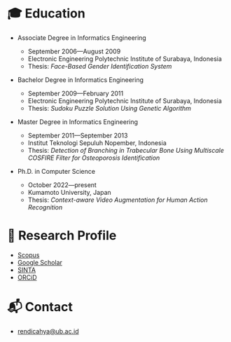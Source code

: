 # 🎓 Education

- Associate Degree in Informatics Engineering
  - September 2006—August 2009
  - Electronic Engineering Polytechnic Institute of Surabaya, Indonesia
  - Thesis: _Face-Based Gender Identification System_

- Bachelor Degree in Informatics Engineering
  - September 2009—February 2011
  - Electronic Engineering Polytechnic Institute of Surabaya, Indonesia
  - Thesis: _Sudoku Puzzle Solution Using Genetic Algorithm_

- Master Degree in Informatics Engineering
  - September 2011—September 2013
  - Institut Teknologi Sepuluh Nopember, Indonesia
  - Thesis: _Detection of Branching in Trabecular Bone Using Multiscale COSFIRE Filter for Osteoporosis Identification_

- Ph.D. in Computer Science
  - October 2022—present
  - Kumamoto University, Japan
  - Thesis: _Context-aware Video Augmentation for Human Action Recognition_

# 🔬 Research Profile
- [Scopus](https://www.scopus.com/authid/detail.uri?authorId=57191287719)
- [Google Scholar](https://scholar.google.co.id/citations?user=qpvbsqUAAAAJ)
- [SINTA](https://sinta.kemdikbud.go.id/authors/profile/6082456)
- [ORCiD](https://orcid.org/0000-0001-8696-5687)

# 📬 Contact
- [rendicahya@ub.ac.id](mailto:rendicahya@ub.ac.id)
